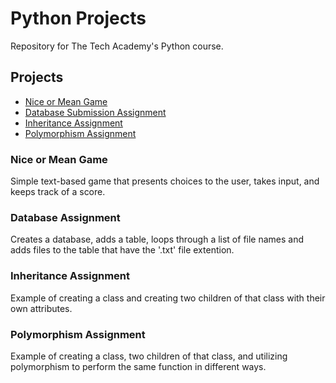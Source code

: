 # Python Projects
Repository for The Tech Academy's Python course.

## Projects
- [Nice or Mean Game](#nice-or-mean-game)
- [Database Submission Assignment](#database-assignment)
- [Inheritance Assignment](#inheritance-assignment)
- [Polymorphism Assignment](#polymorphism-assignment)


### Nice or Mean Game
Simple text-based game that presents choices to the user, takes input, and keeps track of a score.

### Database Assignment
Creates a database, adds a table, loops through a list of file names and adds files to the table that have the '.txt' file extention.

### Inheritance Assignment
Example of creating a class and creating two children of that class with their own attributes.

### Polymorphism Assignment
Example of creating a class, two children of that class, and utilizing polymorphism to perform the same function in different ways.
